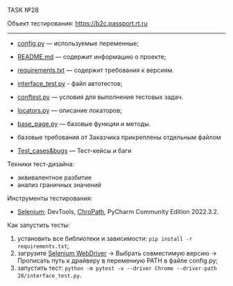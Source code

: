 TASK №28

Объект тестирования: https://b2c.passport.rt.ru

***
* [config.py](https://github.com/Korbendallas32/28/blob/main/config.py) — используемые переменные;
* [README.md](https://github.com/Korbendallas32/28/blob/main/README.md) — содержит информацию о проекте;
* [requirements.txt](https://github.com/Korbendallas32/28/blob/main/requirements) — содержит требования к версиям.
* [interface_test.py](https://github.com/Korbendallas32/28/blob/main/interface_test.py) - файл автотестов;
* [conftest.py](https://github.com/Korbendallas32/28/blob/main/conftest.py) — условия для выполнения тестовых задач.
* [locators.py](https://github.com/Korbendallas32/28/blob/main/locators.py) — описание локаторов;
* [base_page.py](https://github.com/Korbendallas32/28/blob/main/base_page.py) — базовые функции и методы.
* базовые требования от Заказчика прикреплены отдельным файлом

* [Test_cases&bugs](https://docs.google.com/spreadsheets/d/1V4PyTFD7Q12WPleeteiedlJzJGOlK8BuoGLdENxyi5A/edit?usp=sharing) — Тест-кейсы и баги

Техники тест-дизайна: 
 
* эквивалентное разбитие
* анализ граничных значений

Инструменты тестирования:

* [Selenium](https://www.selenium.dev/); DevTools, [ChroPath](https://chrome.google.com/webstore/detail/chropath/ljngjbnaijcbncmcnjfhigebomdlkcjo), PyCharm Community Edition 2022.3.2. 

Как запустить тесты:
1. установить все библиотеки и зависимости: `pip install -r requirements.txt`;
2. загрузите [Selenium WebDriver](https://chromedriver.chromium.org/downloads) → Выбрать совместимую версию → Прописать путь к драйверу в переменную PATH в файле config.py;
3. запустить тест: `python -m pytest -v --driver Chrome --driver-path 28/interface_test.py`.

